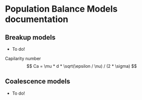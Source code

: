 
# Population Balance Models documentation
## Breakup models
* To do!

Capilarity number
$$ Ca = \mu * d * \sqrt(\epsilon / \nu) / (2 * \sigma) $$

## Coalescence models
* To do!